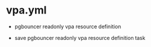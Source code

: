 



# vpa.yml


* pgbouncer readonly vpa resource definition

* save pgbouncer readonly vpa resource definition task